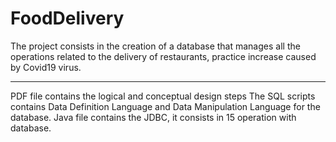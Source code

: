 # FoodDelivery
The project consists in the creation of a database that manages all the operations related to the delivery of restaurants, practice increase caused by Covid19 virus.
_____________________________________________________________________________________________________________________________________________________________________
PDF file contains the logical and conceptual design steps
The SQL scripts contains Data Definition Language and Data Manipulation Language for the database.
Java file contains the JDBC, it consists in 15 operation with database.
